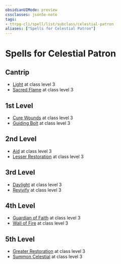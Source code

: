 ```yaml
---
obsidianUIMode: preview
cssclasses: json5e-note
tags:
- ttrpg-cli/spell/list/subclass/celestial-patron
aliases: ["Spells for Celestial Patron"]
---
```

# Spells for Celestial Patron

## Cantrip

- [Light](2-Mechanics/CLI/spells/light-xphb.md "XPHB") at class level 3
- [Sacred Flame](2-Mechanics/CLI/spells/sacred-flame-xphb.md "XPHB") at class level 3

## 1st Level

- [Cure Wounds](2-Mechanics/CLI/spells/cure-wounds-xphb.md "XPHB") at class level 3
- [Guiding Bolt](2-Mechanics/CLI/spells/guiding-bolt-xphb.md "XPHB") at class level 3

## 2nd Level

- [Aid](2-Mechanics/CLI/spells/aid-xphb.md "XPHB") at class level 3
- [Lesser Restoration](2-Mechanics/CLI/spells/lesser-restoration-xphb.md "XPHB") at class level 3

## 3rd Level

- [Daylight](2-Mechanics/CLI/spells/daylight-xphb.md "XPHB") at class level 3
- [Revivify](2-Mechanics/CLI/spells/revivify-xphb.md "XPHB") at class level 3

## 4th Level

- [Guardian of Faith](2-Mechanics/CLI/spells/guardian-of-faith-xphb.md "XPHB") at class level 3
- [Wall of Fire](2-Mechanics/CLI/spells/wall-of-fire-xphb.md "XPHB") at class level 3

## 5th Level

- [Greater Restoration](2-Mechanics/CLI/spells/greater-restoration-xphb.md "XPHB") at class level 3
- [Summon Celestial](2-Mechanics/CLI/spells/summon-celestial-xphb.md "XPHB") at class level 3